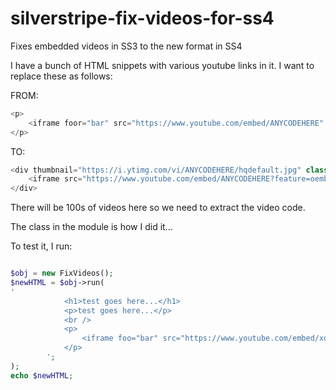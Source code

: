 # silverstripe-fix-videos-for-ss4
Fixes embedded videos in SS3 to the new format in SS4


I have a bunch of HTML snippets with various youtube links in it. I want to replace these as follows:

FROM:

```php
<p>
    <iframe foor="bar" src="https://www.youtube.com/embed/ANYCODEHERE" frameborder="0" foo2="bar2"></iframe>
</p>
```

TO:

```php
<div thumbnail="https://i.ytimg.com/vi/ANYCODEHERE/hqdefault.jpg" class="ss-htmleditorfield-file embed">
    <iframe src="https://www.youtube.com/embed/ANYCODEHERE?feature=oembed" frameborder="0" allow="accelerometer; autoplay; encrypted-media; gyroscope; picture-in-picture" allowfullscreen=""></iframe>
</div>
```

There will be 100s of videos here so we need to extract the video code.

The class in the module is how I did it... 

To test it, I run: 


```php

$obj = new FixVideos();
$newHTML = $obj->run(
'
            <h1>test goes here...</h1>
            <p>test goes here...</p>
            <br />
            <p>
                <iframe foo="bar" src="https://www.youtube.com/embed/xoBk_ccx2L8" frameborder="0" foo2="bar2"></iframe>
            </p>
        ';
);
echo $newHTML;
```
